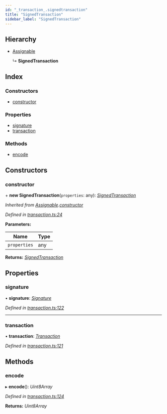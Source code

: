 ```yaml
---
id: "_transaction_.signedtransaction"
title: "SignedTransaction"
sidebar_label: "SignedTransaction"
---
```


## Hierarchy

* [Assignable](_transaction_.assignable.md)

  ↳ **SignedTransaction**

## Index

### Constructors

* [constructor](_transaction_.signedtransaction.md#constructor)

### Properties

* [signature](_transaction_.signedtransaction.md#signature)
* [transaction](_transaction_.signedtransaction.md#transaction)

### Methods

* [encode](_transaction_.signedtransaction.md#encode)

## Constructors

###  constructor

\+ **new SignedTransaction**(`properties`: any): *[SignedTransaction](_transaction_.signedtransaction.md)*

*Inherited from [Assignable](_transaction_.assignable.md).[constructor](_transaction_.assignable.md#constructor)*

*Defined in [transaction.ts:24](https://github.com/nearprotocol/nearlib/blob/2fe0e0d/src.ts/transaction.ts#L24)*

**Parameters:**

Name | Type |
------ | ------ |
`properties` | any |

**Returns:** *[SignedTransaction](_transaction_.signedtransaction.md)*

## Properties

###  signature

• **signature**: *[Signature](_transaction_.signature.md)*

*Defined in [transaction.ts:122](https://github.com/nearprotocol/nearlib/blob/2fe0e0d/src.ts/transaction.ts#L122)*

___

###  transaction

• **transaction**: *[Transaction](_transaction_.transaction.md)*

*Defined in [transaction.ts:121](https://github.com/nearprotocol/nearlib/blob/2fe0e0d/src.ts/transaction.ts#L121)*

## Methods

###  encode

▸ **encode**(): *Uint8Array*

*Defined in [transaction.ts:124](https://github.com/nearprotocol/nearlib/blob/2fe0e0d/src.ts/transaction.ts#L124)*

**Returns:** *Uint8Array*
